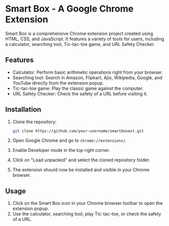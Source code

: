 
# Smart Box - A Google Chrome Extension

Smart Box is a comprehensive Chrome extension project created using HTML, CSS, and JavaScript. It features a variety of tools for users, including a calculator, searching tool, Tic-tac-toe game, and URL Safety Checker.

## Features

- Calculator: Perform basic arithmetic operations right from your browser.
- Searching tool: Search in Amazon, Flipkart, Ajio, Wikipedia, Google, and YouTube directly from the extension popup.
- Tic-tac-toe game: Play the classic game against the computer.
- URL Safety Checker: Check the safety of a URL before visiting it.

## Installation

1. Clone the repository:

   ```bash
   git clone https://github.com/your-username/smartboxext.git
   ```

2. Open Google Chrome and go to `chrome://extensions/`.

3. Enable Developer mode in the top right corner.

4. Click on "Load unpacked" and select the cloned repository folder.

5. The extension should now be installed and visible in your Chrome browser.

## Usage

1. Click on the Smart Box icon in your Chrome browser toolbar to open the extension popup.
2. Use the calculator, searching tool, play Tic-tac-toe, or check the safety of a URL.
